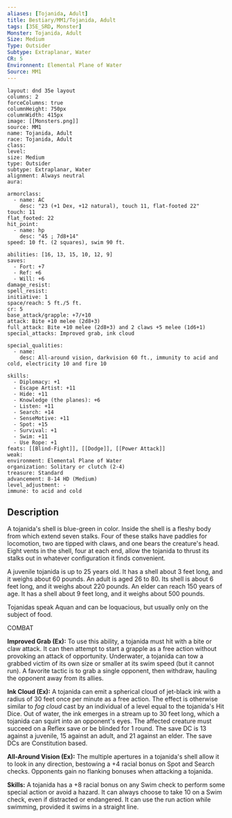 ```yaml
---
aliases: [Tojanida, Adult]
title: Bestiary/MM1/Tojanida, Adult
tags: [35E_SRD, Monster]
Monster: Tojanida, Adult
Size: Medium
Type: Outsider
Subtype: Extraplanar, Water
CR: 5
Environnent: Elemental Plane of Water
Source: MM1
---
```


```statblock
layout: dnd 35e layout
columns: 2
forceColumns: true
columnHeight: 750px
columnWidth: 415px
image: [[Monsters.png]]
source: MM1
name: Tojanida, Adult
race: Tojanida, Adult
class: 
level: 
size: Medium
type: Outsider
subtype: Extraplanar, Water
alignment: Always neutral
aura: 

armorclass:
  - name: AC
    desc: "23 (+1 Dex, +12 natural), touch 11, flat-footed 22"
touch: 11
flat_footed: 22
hit_point:
  - name: hp
    desc: "45 ; 7d8+14"
speed: 10 ft. (2 squares), swim 90 ft.

abilities: [16, 13, 15, 10, 12, 9]
saves:
  - Fort: +7
  - Ref: +6
  - Will: +6
damage_resist: 
spell_resist: 
initiative: 1
space/reach: 5 ft./5 ft.
cr: 5
base_attack/grapple: +7/+10
attack: Bite +10 melee (2d8+3)
full_attack: Bite +10 melee (2d8+3) and 2 claws +5 melee (1d6+1)
special_attacks: Improved grab, ink cloud

special_qualities:
  - name: 
    desc: All-around vision, darkvision 60 ft., immunity to acid and cold, electricity 10 and fire 10

skills:
  - Diplomacy: +1
  - Escape Artist: +11
  - Hide: +11
  - Knowledge (the planes): +6
  - Listen: +11
  - Search: +14
  - SenseMotive: +11
  - Spot: +15
  - Survival: +1
  - Swim: +11
  - Use Rope: +1
feats: [[Blind-Fight]], [[Dodge]], [[Power Attack]]
weak: 
environment: Elemental Plane of Water
organization: Solitary or clutch (2-4)
treasure: Standard
advancement: 8-14 HD (Medium)
level_adjustment: -
immune: to acid and cold
```

## Description

<p>A tojanida's shell is blue-green in color. Inside the shell is a fleshy body from which extend seven stalks. Four of these stalks have paddles for locomotion, two are tipped with claws, and one bears the creature's head. Eight vents in the shell, four at each end, allow the tojanida to thrust its stalks out in whatever configuration it finds convenient.</p>
<p>A juvenile tojanida is up to 25 years old. It has a shell about 3 feet long, and it weighs about 60 pounds. An adult is aged 26 to 80. Its shell is about 6 feet long, and it weighs about 220 pounds. An elder can reach 150 years of age. It has a shell about 9 feet long, and it weighs about 500 pounds.</p>
<p>Tojanidas speak Aquan and can be loquacious, but usually only on the subject of food.</p>
<p>COMBAT</p>
<p>
            <b>Improved Grab (Ex):</b> To use this ability, a tojanida must hit with a bite or claw attack. It can then attempt to start a grapple as a free action without provoking an attack of opportunity. Underwater, a tojanida can tow a grabbed victim of its own size or smaller at its swim speed (but it cannot run). A favorite tactic is to grab a single opponent, then withdraw, hauling the opponent away from its allies.</p>
<p>
            <b>Ink Cloud (Ex):</b> A tojanida can emit a spherical cloud of jet-black ink with a radius of 30 feet once per minute as a free action. The effect is otherwise similar to <i>fog cloud</i> cast by an individual of a level equal to the tojanida's Hit Dice. Out of water, the ink emerges in a stream up to 30 feet long, which a tojanida can squirt into an opponent's eyes. The affected creature must succeed on a Reflex save or be blinded for 1 round. The save DC is 13 against a juvenile, 15 against an adult, and 21 against an elder. The save DCs are Constitution based.</p>
<p>
            <b>All-Around Vision (Ex):</b> The multiple apertures in a tojanida's shell allow it to look in any direction, bestowing a +4 racial bonus on Spot and Search checks. Opponents gain no flanking bonuses when attacking a tojanida.</p>
<p>
            <b>Skills:</b> A tojanida has a +8 racial bonus on any Swim check to perform some special action or avoid a hazard. It can always choose to take 10 on a Swim check, even if distracted or endangered. It can use the run action while swimming, provided it swims in a straight line.</p>